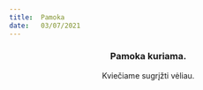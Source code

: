 ```yaml
---
title:  Pamoka
date:   03/07/2021
---
```


### <center>Pamoka kuriama.</center>
<center>Kviečiame sugrįžti vėliau.</center>